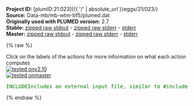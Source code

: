 **Project ID:** [plumID:21.023]({{ '/' | absolute_url }}eggs/21/023/)  
**Source:** Data-mb/mb-wtm-bf5/plumed.dat  
**Originally used with PLUMED version:** 2.7  
**Stable:** [zipped raw stdout](plumed.dat.plumed.stdout.txt.zip) - [zipped raw stderr](plumed.dat.plumed.stderr.txt.zip) - [stderr](plumed.dat.plumed.stderr)  
**Master:** [zipped raw stdout](plumed.dat.plumed_master.stdout.txt.zip) - [zipped raw stderr](plumed.dat.plumed_master.stderr.txt.zip) - [stderr](plumed.dat.plumed_master.stderr)  

{% raw %}
<div class="plumedpreheader">
<div class="headerInfo" id="value_details_data/Data-mb/mb-wtm-bf5/plumed.dat"> Click on the labels of the actions for more information on what each action computes </div>
<div class="containerBadge">
<div class="headerBadge"><a href="plumed.dat.plumed.stderr"><img src="https://img.shields.io/badge/v2.10-passing-green.svg" alt="tested onv2.10" /></a></div>
<div class="headerBadge"><a href="plumed.dat.plumed_master.stderr"><img src="https://img.shields.io/badge/master-passing-green.svg" alt="tested onmaster" /></a></div>
</div>
</div>
<pre class="plumedlisting">
<span id="data/Data-mb/mb-wtm-bf5/plumed.dat./MuellerBrown-Potential.dat_short"><span class="plumedtooltip" style="color:green">INCLUDE<span class="right">Includes an external input file, similar to #include in C preprocessor. <a href="https://www.plumed.org/doc-master/user-doc/html/INCLUDE">More details</a>. Show <a class="toggler" href='javascript:;' onclick='toggleDisplay("data/Data-mb/mb-wtm-bf5/plumed.dat./MuellerBrown-Potential.dat");'>included file</a><i></i></span></span> <span class="plumedtooltip">FILE<span class="right">file to be included<i></i></span></span>=<a class="toggler" href='javascript:;' onclick='toggleDisplay("data/Data-mb/mb-wtm-bf5/plumed.dat./MuellerBrown-Potential.dat");'>./MuellerBrown-Potential.dat</a>
</span><span id="data/Data-mb/mb-wtm-bf5/plumed.dat./MuellerBrown-Potential.dat_long" style="display:none;"><span style="color:blue" class="comment"># The command:
</span><span class="toggler" style="color:red" onclick='toggleDisplay("data/Data-mb/mb-wtm-bf5/plumed.dat./MuellerBrown-Potential.dat")'># INCLUDE FILE=./MuellerBrown-Potential.dat
</span><span style="color:blue" class="comment"># ensures PLUMED loads the contents of the file called ./MuellerBrown-Potential.dat</span>
<span style="color:blue" class="comment"># The contents of this file are shown below (click the red comment to hide them).</span>
<span class="plumedtooltip" style="color:blue"># vim:ft=plumed<span class="right">Enables syntax highlighting for PLUMED files in vim. See <a href="https://www.plumed.org/doc-master/user-doc/html/vim">here for more details. </a><i></i></span></span>
<span style="display:none;" id="data/Data-mb/mb-wtm-bf5/plumed.dat./MuellerBrown-Potential.dat">The INCLUDE action with label <b>./MuellerBrown-Potential.dat</b> calculates something</span><span class="plumedtooltip" style="color:green">UNITS<span class="right">This command sets the internal units for the code. <a href="https://www.plumed.org/doc-master/user-doc/html/UNITS" style="color:green">More details</a><i></i></span></span> <span class="plumedtooltip">NATURAL<span class="right"> use natural units<i></i></span></span>
<br/><span style="color:blue" class="comment"># Müller-Brown potential, sum of four terms</span>
<span style="color:blue" class="comment">#-200*exp( -(x-1)^2 -10*y^2 )</span>
<span style="color:blue" class="comment">#-100*exp( -x^2 -10*(y-0.5)^2 )</span>
<span style="color:blue" class="comment">#-170*exp( -6.5*(x+0.5)^2 + 11*(x+0.5)*(y-1.5) -6.5*(y-1.5)^2 )</span>
<span style="color:blue" class="comment"># +15*exp(  0.7*(x+1)^2 +0.6*(x+1)*(y-1) +0.7*(y-1)^2 )</span>
<span style="color:blue" class="comment"># Shifted by 146.699489200588 to have a zero value </span>
<span style="color:blue" class="comment"># at the global minimum ( -0.558 , 1.442 )</span>
<span style="color:blue" class="comment"># Minima: ( -0.558 , 1.442 ) [ Value: 0.0 ]</span>
<span style="color:blue" class="comment">#         (  0.623 , 0.028 ) [ Value: 38.532839 ]</span>
<span style="color:blue" class="comment">#         ( -0.050 , 0.467 ) [ Value: 65.931740 ] </span>
<span style="color:blue" class="comment"># Saddle Points : ( -0.822 ,  0.624 ) [ Value: 106.034644 ]</span>
<span style="color:blue" class="comment">#                 ( -0.212 ,  0.293 ) [ Value: 88.435607 ]</span>
<span style="color:blue" class="comment"># Can be scaled via the scaling_factor </span>
<span style="color:blue" class="comment"># (above values for minima and saddle points are then scaled)</span>
<br/><span style="display:none;" id="data/Data-mb/mb-wtm-bf5/plumed.dat">The UNITS action with label <b></b> calculates something</span><b name="data/Data-mb/mb-wtm-bf5/plumed.datscaling_factor" onclick='showPath("data/Data-mb/mb-wtm-bf5/plumed.dat","data/Data-mb/mb-wtm-bf5/plumed.datscaling_factor","data/Data-mb/mb-wtm-bf5/plumed.datscaling_factor","brown")'>scaling_factor</b>: <span class="plumedtooltip" style="color:green">CONSTANT<span class="right">Create a constant value that can be passed to actions <a href="https://www.plumed.org/doc-master/user-doc/html/CONSTANT" style="color:green">More details</a><i></i></span></span> <span class="plumedtooltip">VALUE<span class="right">the single number that you would like to store<i></i></span></span>=0.2

<span style="display:none;" id="data/Data-mb/mb-wtm-bf5/plumed.datscaling_factor">The CONSTANT action with label <b>scaling_factor</b> calculates the following quantities:<table  align="center" frame="void" width="95%" cellpadding="5%"><tr><td width="5%"><b> Quantity </b>  </td><td><b> Description </b> </td></tr><tr><td width="5%">scaling_factor.value</td><td>the constant value that was read from the plumed input</td></tr></table></span><b name="data/Data-mb/mb-wtm-bf5/plumed.datp" onclick='showPath("data/Data-mb/mb-wtm-bf5/plumed.dat","data/Data-mb/mb-wtm-bf5/plumed.datp","data/Data-mb/mb-wtm-bf5/plumed.datp","brown")'>p</b>: <span class="plumedtooltip" style="color:green">DISTANCE<span class="right">Calculate the distance/s between pairs of atoms. <a href="https://www.plumed.org/doc-master/user-doc/html/DISTANCE" style="color:green">More details</a><i></i></span></span> <span class="plumedtooltip">ATOMS<span class="right">the pair of atom that we are calculating the distance between<i></i></span></span>=1,2 <span class="plumedtooltip">COMPONENTS<span class="right"> calculate the x, y and z components of the distance separately and store them as label<i></i></span></span>
<span style="display:none;" id="data/Data-mb/mb-wtm-bf5/plumed.datp">The DISTANCE action with label <b>p</b> calculates the following quantities:<table  align="center" frame="void" width="95%" cellpadding="5%"><tr><td width="5%"><b> Quantity </b>  </td><td><b> Description </b> </td></tr><tr><td width="5%">p.x</td><td>the x-component of the vector connecting the two atoms</td></tr><tr><td width="5%">p.y</td><td>the y-component of the vector connecting the two atoms</td></tr><tr><td width="5%">p.z</td><td>the z-component of the vector connecting the two atoms</td></tr><tr><td width="5%">p.value</td><td>the DISTANCE between this pair of atoms</td></tr></table></span><span class="plumedtooltip" style="color:green">CUSTOM<span class="right">Calculate a combination of variables using a custom expression. <a href="https://www.plumed.org/doc-master/user-doc/html/CUSTOM" style="color:green">More details</a><i></i></span></span> ...
 <span class="plumedtooltip">LABEL<span class="right">a label for the action so that its output can be referenced in the input to other actions<i></i></span></span>=<b name="data/Data-mb/mb-wtm-bf5/plumed.datpot" onclick='showPath("data/Data-mb/mb-wtm-bf5/plumed.dat","data/Data-mb/mb-wtm-bf5/plumed.datpot","data/Data-mb/mb-wtm-bf5/plumed.datpot","brown")'>pot</b>
 <span class="plumedtooltip">ARG<span class="right">the values input to this function<i></i></span></span>=<b name="data/Data-mb/mb-wtm-bf5/plumed.datp">p.x</b>,<b name="data/Data-mb/mb-wtm-bf5/plumed.datp">p.y</b>,<b name="data/Data-mb/mb-wtm-bf5/plumed.datscaling_factor">scaling_factor</b> 
 <span class="plumedtooltip">VAR<span class="right">the names to give each of the arguments in the function<i></i></span></span>=x,y,sf
 <span class="plumedtooltip">FUNC<span class="right">the function you wish to evaluate<i></i></span></span>=sf*(-200*exp(-(x-1)^2-10*y^2)-100*exp(-x^2-10*(y-0.5)^2)-170*exp(-6.5*(x+0.5)^2+11*(x+0.5)*(y-1.5)-6.5*(y-1.5)^2)+15*exp(0.7*(x+1)^2+0.6*(x+1)*(y-1)+0.7*(y-1)^2)+146.699489200588)
 <span class="plumedtooltip">PERIODIC<span class="right">if the output of your function is periodic then you should specify the periodicity of the function<i></i></span></span>=NO 
... CUSTOM
<span style="display:none;" id="data/Data-mb/mb-wtm-bf5/plumed.datpot">The CUSTOM action with label <b>pot</b> calculates the following quantities:<table  align="center" frame="void" width="95%" cellpadding="5%"><tr><td width="5%"><b> Quantity </b>  </td><td><b> Description </b> </td></tr><tr><td width="5%">pot.value</td><td>an arbitrary function</td></tr></table></span><b name="data/Data-mb/mb-wtm-bf5/plumed.datbv" onclick='showPath("data/Data-mb/mb-wtm-bf5/plumed.dat","data/Data-mb/mb-wtm-bf5/plumed.datbv","data/Data-mb/mb-wtm-bf5/plumed.datbv","brown")'>bv</b>: <span class="plumedtooltip" style="color:green">BIASVALUE<span class="right">Takes the value of one variable and use it as a bias <a href="https://www.plumed.org/doc-master/user-doc/html/BIASVALUE" style="color:green">More details</a><i></i></span></span> <span class="plumedtooltip">ARG<span class="right">the labels of the scalar/vector arguments whose values will be used as a bias on the system<i></i></span></span>=<b name="data/Data-mb/mb-wtm-bf5/plumed.datpot">pot</b>
<span style="color:blue"># --- End of included input --- </span></span><br/><span style="display:none;" id="data/Data-mb/mb-wtm-bf5/plumed.datbv">The BIASVALUE action with label <b>bv</b> calculates the following quantities:<table  align="center" frame="void" width="95%" cellpadding="5%"><tr><td width="5%"><b> Quantity </b>  </td><td><b> Description </b> </td></tr><tr><td width="5%">bv.bias</td><td>the instantaneous value of the bias potential</td></tr><tr><td width="5%">bv._bias</td><td>one or multiple instances of this quantity can be referenced elsewhere in the input file</td></tr></table></span><span class="plumedtooltip" style="color:green">METAD<span class="right">Used to performed metadynamics on one or more collective variables. <a href="https://www.plumed.org/doc-master/user-doc/html/METAD" style="color:green">More details</a><i></i></span></span> ...
  <span class="plumedtooltip">LABEL<span class="right">a label for the action so that its output can be referenced in the input to other actions<i></i></span></span>=<b name="data/Data-mb/mb-wtm-bf5/plumed.datmtd" onclick='showPath("data/Data-mb/mb-wtm-bf5/plumed.dat","data/Data-mb/mb-wtm-bf5/plumed.datmtd","data/Data-mb/mb-wtm-bf5/plumed.datmtd","brown")'>mtd</b>

  <span class="plumedtooltip">ARG<span class="right">the labels of the scalars on which the bias will act<i></i></span></span>=<b name="data/Data-mb/mb-wtm-bf5/plumed.datp">p.x</b>,<b name="data/Data-mb/mb-wtm-bf5/plumed.datp">p.y</b>
  <span class="plumedtooltip">PACE<span class="right">the frequency for hill addition<i></i></span></span>=100
  <span class="plumedtooltip">SIGMA<span class="right">the widths of the Gaussian hills<i></i></span></span>=0.1,0.1
  <span class="plumedtooltip">HEIGHT<span class="right">the heights of the Gaussian hills<i></i></span></span>=1.5

  <span class="plumedtooltip">TEMP<span class="right">the system temperature - this is only needed if you are doing well-tempered metadynamics<i></i></span></span>=1
 
  <span class="plumedtooltip">BIASFACTOR<span class="right">use well tempered metadynamics and use this bias factor<i></i></span></span>=5
  <span class="plumedtooltip">GRID_MIN<span class="right">the lower bounds for the grid<i></i></span></span>=-5,-5
  <span class="plumedtooltip">GRID_MAX<span class="right">the upper bounds for the grid<i></i></span></span>=5,5
  <span class="plumedtooltip">GRID_BIN<span class="right">the number of bins for the grid<i></i></span></span>=500,500
  <span class="plumedtooltip">CALC_RCT<span class="right"> calculate the c(t) reweighting factor and use that to obtain the normalized bias [rbias=bias-rct]<i></i></span></span>
  <span class="plumedtooltip">RCT_USTRIDE<span class="right">the update stride for calculating the c(t) reweighting factor<i></i></span></span>=1
... METAD
<br/><span style="display:none;" id="data/Data-mb/mb-wtm-bf5/plumed.datmtd">The METAD action with label <b>mtd</b> calculates the following quantities:<table  align="center" frame="void" width="95%" cellpadding="5%"><tr><td width="5%"><b> Quantity </b>  </td><td><b> Description </b> </td></tr><tr><td width="5%">mtd.bias</td><td>the instantaneous value of the bias potential</td></tr><tr><td width="5%">mtd.rbias</td><td>the instantaneous value of the bias normalized using the c(t) reweighting factor [rbias=bias-rct]</td></tr><tr><td width="5%">mtd.rct</td><td>the reweighting factor c(t)</td></tr></table></span><b name="data/Data-mb/mb-wtm-bf5/plumed.datw" onclick='showPath("data/Data-mb/mb-wtm-bf5/plumed.dat","data/Data-mb/mb-wtm-bf5/plumed.datw","data/Data-mb/mb-wtm-bf5/plumed.datw","brown")'>w</b>: <span class="plumedtooltip" style="color:green">REWEIGHT_METAD<span class="right">Calculate the weights configurations should contribute to the histogram in a simulation in which a metadynamics bias acts upon the system. <a href="https://www.plumed.org/doc-master/user-doc/html/REWEIGHT_METAD" style="color:green">More details</a><i></i></span></span> <span class="plumedtooltip">TEMP<span class="right">the system temperature<i></i></span></span>=1

<span style="display:none;" id="data/Data-mb/mb-wtm-bf5/plumed.datw">The REWEIGHT_METAD action with label <b>w</b> calculates the following quantities:<table  align="center" frame="void" width="95%" cellpadding="5%"><tr><td width="5%"><b> Quantity </b>  </td><td><b> Description </b> </td></tr><tr><td width="5%">w.value</td><td>the weight to use for this frame to negate the effect the metadynamics bias</td></tr></table></span><span class="plumedtooltip" style="color:green">PRINT<span class="right">Print quantities to a file. <a href="https://www.plumed.org/doc-master/user-doc/html/PRINT" style="color:green">More details</a><i></i></span></span> <span class="plumedtooltip">ARG<span class="right">the labels of the values that you would like to print to the file<i></i></span></span>=* <span class="plumedtooltip">FILE<span class="right">the name of the file on which to output these quantities<i></i></span></span>=colvar.data <span class="plumedtooltip">STRIDE<span class="right"> the frequency with which the quantities of interest should be output<i></i></span></span>=200
</pre>
{% endraw %}
